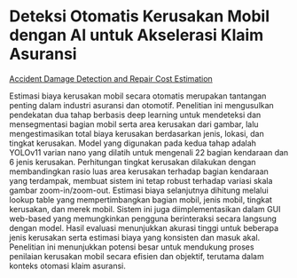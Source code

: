 # Deteksi Otomatis Kerusakan Mobil dengan AI untuk Akselerasi Klaim Asuransi

[Accident Damage Detection and Repair Cost Estimation](https://github.com/user-attachments/assets/5b6b8a1d-cb9c-4b57-87a5-dc80ceeb955e)

Estimasi biaya kerusakan mobil secara otomatis merupakan tantangan penting dalam industri asuransi dan otomotif. Penelitian ini mengusulkan pendekatan dua tahap berbasis deep learning untuk mendeteksi dan mensegmentasi bagian mobil serta area kerusakan dari gambar, lalu mengestimasikan total biaya kerusakan berdasarkan jenis, lokasi, dan tingkat kerusakan. Model yang digunakan pada kedua tahap adalah YOLOv11 varian nano yang dilatih untuk mengenali 22 bagian kendaraan dan 6 jenis kerusakan. Perhitungan tingkat kerusakan dilakukan dengan membandingkan rasio luas area kerusakan terhadap bagian kendaraan yang terdampak, membuat sistem ini tetap robust terhadap variasi skala gambar zoom-in/zoom-out. Estimasi biaya selanjutnya dihitung melalui lookup table yang mempertimbangkan bagian mobil, jenis mobil, tingkat kerusakan, dan merek mobil. Sistem ini juga diimplementasikan dalam GUI web-based yang memungkinkan pengguna berinteraksi secara langsung dengan model. Hasil evaluasi menunjukkan akurasi tinggi untuk beberapa jenis kerusakan serta estimasi biaya yang konsisten dan masuk akal. Penelitian ini menunjukkan potensi besar untuk mendukung proses penilaian kerusakan mobil secara efisien dan objektif, terutama dalam konteks otomasi klaim asuransi.